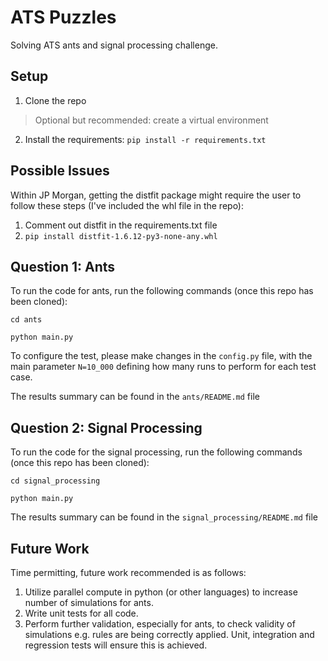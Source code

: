 # ATS Puzzles

Solving ATS ants and signal processing challenge.

## Setup
1) Clone the repo
> Optional but recommended: create a virtual environment
2) Install the requirements: `pip install -r requirements.txt`


## Possible Issues
Within JP Morgan, getting the distfit package might require the user to follow these steps (I've included the whl file in the repo):
1) Comment out distfit in the requirements.txt file
2) `pip install distfit-1.6.12-py3-none-any.whl`

## Question 1: Ants
To run the code for ants, run the following commands (once this repo has been cloned):

`cd ants`

`python main.py`

To configure the test, please make changes in the `config.py` file, with the main parameter `N=10_000` defining how many runs to perform for each test case.

The results summary can be found in the `ants/README.md` file

## Question 2: Signal Processing
To run the code for the signal processing, run the following commands (once this repo has been cloned):

`cd signal_processing`

`python main.py`

The results summary can be found in the `signal_processing/README.md` file


## Future Work

Time permitting, future work recommended is as follows:
1) Utilize parallel compute in python (or other languages) to increase number of simulations for ants.
2) Write unit tests for all code.
3) Perform further validation, especially for ants, to check validity of simulations e.g. rules are being correctly applied. Unit, integration and regression tests will ensure this is achieved.

